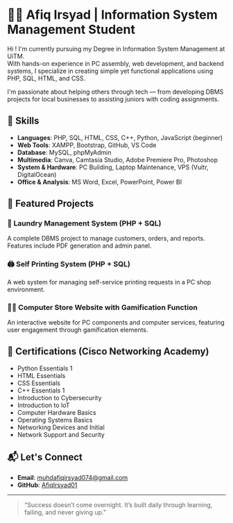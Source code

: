 # 👨‍💻 Afiq Irsyad | Information System Management Student

Hi ! I'm currently pursuing my Degree in Information System Management at UiTM.  
With hands-on experience in PC assembly, web development, and backend systems, I specialize in creating simple yet functional applications using PHP, SQL, HTML, and CSS.

I'm passionate about helping others through tech — from developing DBMS projects for local businesses to assisting juniors with coding assignments.

## 🔧 Skills
- **Languages**: PHP, SQL, HTML, CSS, C++, Python, JavaScript (beginner)
- **Web Tools**: XAMPP, Bootstrap, GitHub, VS Code
- **Database**: MySQL, phpMyAdmin
- **Multimedia**: Canva, Camtasia Studio, Adobe Premiere Pro, Photoshop
- **System & Hardware**: PC Building, Laptop Maintenance, VPS (Vultr, DigitalOcean)
- **Office & Analysis**: MS Word, Excel, PowerPoint, Power BI

## 📁 Featured Projects

### 🧺 Laundry Management System (PHP + SQL)
A complete DBMS project to manage customers, orders, and reports. Features include PDF generation and admin panel.
### 🖨️ Self Printing System (PHP + SQL)
A web system for managing self-service printing requests in a PC shop environment.
### 🧑‍🎓 Computer Store Website with Gamification Function
An interactive website for PC components and computer services, featuring user engagement through gamification elements.

## 🧾 Certifications (Cisco Networking Academy)
- Python Essentials 1
- HTML Essentials
- CSS Essentials
- C++ Essentials 1
- Introduction to Cybersecurity
- Introduction to IoT
- Computer Hardware Basics
- Operating Systems Basics
- Networking Devices and Initial 
- Network Support and Security

## 📬 Let's Connect

- **Email**: [muhdafiqirsyad074@gmail.com](Gmail)
- **GitHub**: [AfiqIrsyad01](https://github.com/AfiqIrsyad01)

---

> “Success doesn’t come overnight. It’s built daily through learning, failing, and never giving up.”
